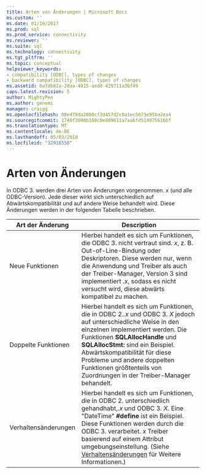 ```yaml
---
title: Arten von Änderungen | Microsoft Docs
ms.custom: ''
ms.date: 01/19/2017
ms.prod: sql
ms.prod_service: connectivity
ms.reviewer: ''
ms.suite: sql
ms.technology: connectivity
ms.tgt_pltfrm: ''
ms.topic: conceptual
helpviewer_keywords:
- compatibility [ODBC], types of changes
- backward compatibility [ODBC], types of changes
ms.assetid: 6a7db81a-20aa-4915-aed8-429711a36f49
caps.latest.revision: 5
author: MightyPen
ms.author: genemi
manager: craigg
ms.openlocfilehash: 08e478da2080cf3d457d2c0a1ec5673e95ba2ea4
ms.sourcegitcommit: 1740f3090b168c0e809611a7aa6fd514075616bf
ms.translationtype: MT
ms.contentlocale: de-DE
ms.lasthandoff: 05/03/2018
ms.locfileid: "32916550"
---
```

# <a name="types-of-changes"></a>Arten von Änderungen
In ODBC 3. werden drei Arten von Änderungen vorgenommen. *x* (und alle ODBC-Version). Jede dieser wirkt sich unterschiedlich auf Abwärtskompatibilität und auf andere Weise behandelt wird. Diese Änderungen werden in der folgenden Tabelle beschrieben.  
  
|Art der Änderung|Description|  
|--------------------|-----------------|  
|Neue Funktionen|Hierbei handelt es sich um Funktionen, die ODBC 3. nicht vertraut sind. *x*, z. B. Out-of-Line-Bindung oder Deskriptoren. Diese werden nur, wenn die Anwendung und Treiber als auch der Treiber-Manager, Version 3 sind implementiert *.x*, sodass es nicht versucht wird, diese abwärts kompatibel zu machen.|  
|Doppelte Funktionen|Hierbei handelt es sich um Funktionen, die in ODBC 2.*.x* und ODBC 3. *X* jedoch auf unterschiedliche Weise in den einzelnen implementiert werden. Die Funktionen **SQLAllocHandle** und **SQLAllocStmt:** sind ein Beispiel. Abwärtskompatibilität für diese Probleme und andere doppelten Funktionen größtenteils von Zuordnungen in der Treiber-Manager behandelt.|  
|Verhaltensänderungen|Hierbei handelt es sich um Funktionen, die in ODBC 2. unterschiedlich gehandhabt,*.x* und ODBC 3. *X*. Eine "DateTime" **#define** ist ein Beispiel. Diese Funktionen werden durch die ODBC 3. verarbeitet. *x* Treiber basierend auf einem Attribut umgebungseinstellung. (Siehe [Verhaltensänderungen](../../../odbc/reference/develop-app/behavioral-changes.md) für Weitere Informationen.)|
